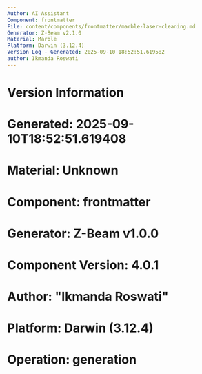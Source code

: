 ```yaml
---
Author: AI Assistant
Component: frontmatter
File: content/components/frontmatter/marble-laser-cleaning.md
Generator: Z-Beam v2.1.0
Material: Marble
Platform: Darwin (3.12.4)
Version Log - Generated: 2025-09-10 18:52:51.619582
author: Ikmanda Roswati
---
```


# Version Information
# Generated: 2025-09-10T18:52:51.619408
# Material: Unknown
# Component: frontmatter
# Generator: Z-Beam v1.0.0
# Component Version: 4.0.1
# Author: "Ikmanda Roswati"
# Platform: Darwin (3.12.4)
# Operation: generation

